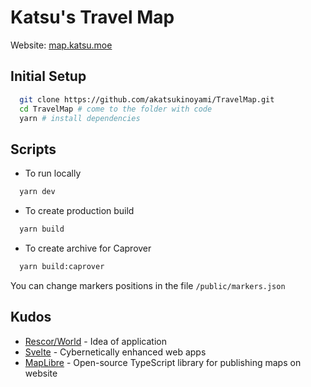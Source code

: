 # Katsu's Travel Map

Website: [map.katsu.moe](https://map.katsu.moe)

## Initial Setup

```sh
  git clone https://github.com/akatsukinoyami/TravelMap.git
  cd TravelMap # come to the folder with code
  yarn # install dependencies
```

## Scripts

- To run locally

```sh
  yarn dev
```

- To create production build

```sh
  yarn build
```

- To create archive for Caprover

```sh
  yarn build:caprover
```

You can change markers positions in the file `/public/markers.json`

## Kudos

- [Rescor/World](https://github.com/Rescor/World) - Idea of application
- [Svelte](https://svelte.dev/) - Cybernetically enhanced web apps
- [MapLibre](https://maplibre.org/) - Open-source TypeScript library for publishing maps on website
